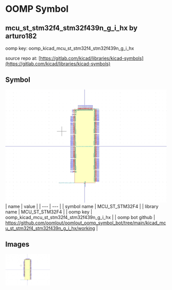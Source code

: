 # OOMP Symbol  
## mcu_st_stm32f4_stm32f439n_g_i_hx  by arturo182  
  
oomp key: oomp_kicad_mcu_st_stm32f4_stm32f439n_g_i_hx  
  
source repo at: [https://gitlab.com/kicad/libraries/kicad-symbols](https://gitlab.com/kicad/libraries/kicad-symbols)  
## Symbol  
  
[![working.png](working_600.png)](working.png)  
| name | value | 
| --- | --- | 
| symbol name | MCU_ST_STM32F4 | 
| library name | MCU_ST_STM32F4 | 
| oomp key | oomp_kicad_mcu_st_stm32f4_stm32f439n_g_i_hx | 
| oomp bot github | https://github.com/oomlout/oomlout_oomp_symbol_bot/tree/main/kicad_mcu_st_stm32f4_stm32f439n_g_i_hx/working | 
## Images  
  
[![working.png](working_140.png)](working.png)  
